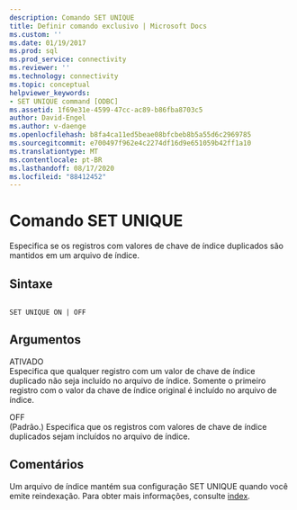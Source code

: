 ```yaml
---
description: Comando SET UNIQUE
title: Definir comando exclusivo | Microsoft Docs
ms.custom: ''
ms.date: 01/19/2017
ms.prod: sql
ms.prod_service: connectivity
ms.reviewer: ''
ms.technology: connectivity
ms.topic: conceptual
helpviewer_keywords:
- SET UNIQUE command [ODBC]
ms.assetid: 1f69e31e-4599-47cc-ac89-b86fba8703c5
author: David-Engel
ms.author: v-daenge
ms.openlocfilehash: b8fa4ca11ed5beae08bfcbeb8b5a55d6c2969785
ms.sourcegitcommit: e700497f962e4c2274df16d9e651059b42ff1a10
ms.translationtype: MT
ms.contentlocale: pt-BR
ms.lasthandoff: 08/17/2020
ms.locfileid: "88412452"
---
```

# <a name="set-unique-command"></a>Comando SET UNIQUE
Especifica se os registros com valores de chave de índice duplicados são mantidos em um arquivo de índice.  
  
## <a name="syntax"></a>Sintaxe  
  
```  
  
SET UNIQUE ON | OFF  
```  
  
## <a name="arguments"></a>Argumentos  
 ATIVADO  
 Especifica que qualquer registro com um valor de chave de índice duplicado não seja incluído no arquivo de índice. Somente o primeiro registro com o valor da chave de índice original é incluído no arquivo de índice.  
  
 OFF  
 (Padrão.) Especifica que os registros com valores de chave de índice duplicados sejam incluídos no arquivo de índice.  
  
## <a name="remarks"></a>Comentários  
 Um arquivo de índice mantém sua configuração SET UNIQUE quando você emite reindexação. Para obter mais informações, consulte [index](../../odbc/microsoft/index-command.md).
